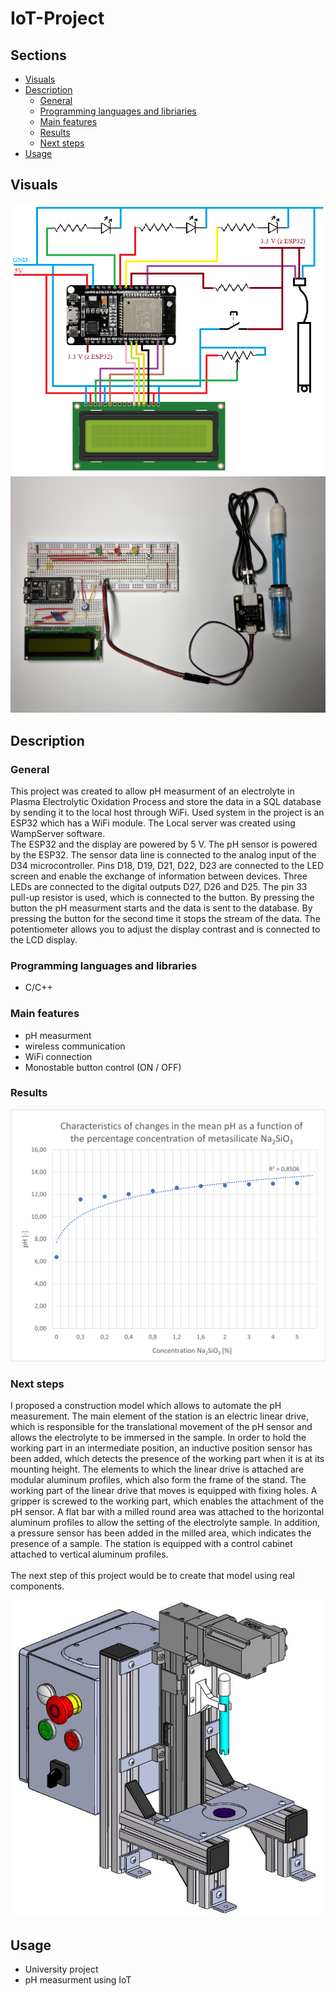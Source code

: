 
# IoT-Project
## Sections

 - [Visuals](#visuals)
 - [Description](#description)
	 - [General](#general)
	 - [Programming languages and libriaries](#programming-languages-and-libraries)
	 - [Main features](#main-features)
   - [Results](#results)
   - [Next steps](#next-steps)
 - [Usage](#usage)

## Visuals

![screenshot](visuals/skrin_schematu_ukladu.PNG "layout diagram")
![screenshot](visuals/zdj_ukladu2.jpg)


## Description

### General

This project was created to allow pH measurment of an electrolyte in Plasma Electrolytic Oxidation Process
and store the data in a SQL database by sending it to the local host through WiFi. 
Used system in the project is an ESP32 which has a WiFi module. The Local server was created using WampServer software. <br>
The ESP32 and the display are powered by 5 V. The pH sensor is powered by the ESP32.
The sensor data line is connected to the analog input of the D34 microcontroller.
Pins D18, D19, D21, D22, D23 are connected to the LED screen and enable the exchange of information between devices.
Three LEDs are connected to the digital outputs D27, D26 and D25. The pin 33 pull-up resistor is used, which is connected to the button.
By pressing the button the pH measurment starts and the data is sent to the database.
By pressing the button for the second time it stops the stream of the data.
The potentiometer allows you to adjust the display contrast and is connected to the LCD display.

### Programming languages and libraries

 - C/C++

### Main features

- pH measurment
- wireless communication
- WiFi connection
- Monostable button control (ON / OFF)

### Results

![screenshot](visuals/plott.png)

### Next steps

I proposed a construction model which allows to automate the pH measurement. The main element of the station is an electric linear drive,
which is responsible for the translational movement of the pH sensor and allows the electrolyte to be immersed in the sample. 
In order to hold the working part in an intermediate position, an inductive position sensor has been added, which detects the presence of the working part 
when it is at its mounting height. The elements to which the linear drive is attached are modular aluminum profiles, which also form the frame of the stand. 
The working part of the linear drive that moves is equipped with fixing holes. A gripper is screwed to the working part, which enables the attachment of the pH sensor.
A flat bar with a milled round area was attached to the horizontal aluminum profiles to allow the setting of the electrolyte sample. 
In addition, a pressure sensor has been added in the milled area, which indicates the presence of a sample. The station is equipped with a control cabinet attached to vertical aluminum profiles. <br><br>
The next step of this project would be to create that model using real components.

![screenshot](visuals/model_stanowiska1.JPG)

## Usage

 - University project
 - pH measurment using IoT
